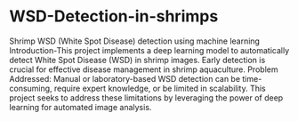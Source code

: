 # WSD-Detection-in-shrimps
Shrimp WSD (White Spot Disease) detection using machine learning
Introduction-This project implements a deep learning model to automatically detect White Spot Disease (WSD) in shrimp images. Early detection is crucial for effective disease management in shrimp aquaculture.
Problem Addressed: Manual or laboratory-based WSD detection can be time-consuming, require expert knowledge, or be limited in scalability. This project seeks to address these limitations by leveraging the power of deep learning for automated image analysis.
